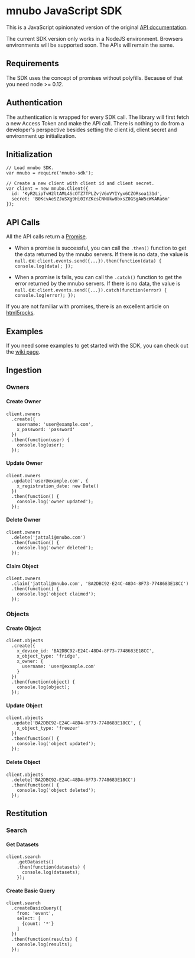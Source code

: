 # mnubo JavaScript SDK

This is a JavaScript opinionated version of the original [API documentation](https://sop.mtl.mnubo.com/apps/doc/?i=t).

The current SDK version only works in a NodeJS environment. Browsers environments will be supported soon. The APIs will remain the same.

## Requirements

The SDK uses the concept of promises without polyfills. Because of that you need node >= 0.12.

## Authentication

The authentication is wrapped for every SDK call. The library will first fetch a new Access Token and make the API call. There is nothing to do from a developer's perspective besides setting the client id, client secret and environment up initialization.

## Initialization

    // Load mnubo SDK.
    var mnubo = require('mnubo-sdk');

    // Create a new client with client id and client secret.
    var client = new mnubo.Client({
      id: 'KyR2LipTvH2ltAML4ScOTZ7TPLZvjV6oVYIYyx6CZORsoa131d',
      secret: 'B0KcvAeSZJuSXg9Hi0IYZKcsCNNUkw8bxsZ0GSgAW5cWKARa6m'
    });

## API Calls

All the API calls return a [Promise](https://developer.mozilla.org/en-US/docs/Mozilla/JavaScript_code_modules/Promise.jsm/Promise).

- When a promise is successful, you can call the `.then()` function to get the data returned by the mnubo servers. If there is no data, the value is `null`. ex: `client.events.send({...}).then(function(data) { console.log(data); });`

- When a promise is fails, you can call the `.catch()` function to get the error returned by the mnubo servers. If there is no data, the value is `null`. ex: `client.events.send({...}).catch(function(error) { console.log(error); });`

If you are not familiar with promises, there is an excellent article on [html5rocks](http://www.html5rocks.com/en/tutorials/es6/promises/).

## Examples

If you need some examples to get started with the SDK, you can check out the [wiki page]().

## Ingestion

### Owners

#### Create Owner

    client.owners
      .create({
        username: 'user@example.com',
        x_password: 'password'
      })
      .then(function(user) {
        console.log(user);
      });

#### Update Owner

    client.owners
      .update('user@example.com', {
        x_registration_date: new Date()
      })
      .then(function() {
        console.log('owner updated');
      });

#### Delete Owner

    client.owners
      .delete('jattali@mnubo.com')
      .then(function() {
        console.log('owner deleted');
      });

#### Claim Object

    client.owners
      .claim('jattali@mnubo.com', 'BA2DBC92-E24C-48D4-8F73-7748683E18CC')
      .then(function() {
        console.log('object claimed');
      });

### Objects

#### Create Object

    client.objects
      .create({
        x_device_id: 'BA2DBC92-E24C-48D4-8F73-7748683E18CC',
        x_object_type: 'fridge',
        x_owner: {
          username: 'user@example.com'
        }
      })
      .then(function(object) {
        console.log(object);
      });

#### Update Object

    client.objects
      .update('BA2DBC92-E24C-48D4-8F73-7748683E18CC', {
        x_object_type: 'freezer'
      })
      .then(function() {
        console.log('object updated');
      });

#### Delete Object

    client.objects
      .delete('BA2DBC92-E24C-48D4-8F73-7748683E18CC')
      .then(function() {
        console.log('object deleted');
      });

## Restitution

### Search

#### Get Datasets

    client.search
        .getDatasets()
        .then(function(datasets) {
          console.log(datasets);
        });

#### Create Basic Query

    client.search
      .createBasicQuery({
        from: 'event',
        select: [
          {count: '*'}
        ]
      })
      .then(function(results) {
        console.log(results);
      });
